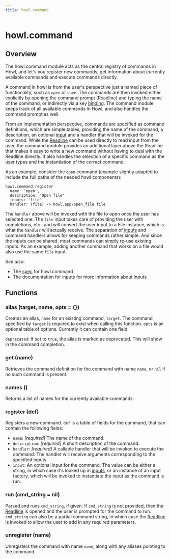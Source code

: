 ```yaml
---
title: howl.command
---
```


# howl.command

## Overview

The howl.command module acts as the central registry of commands in Howl, and
let's you register new commands, get information about currently available
commands and execute commands directly.

A command in howl is from the user's perspective just a named piece of
functionality, such as `open` or `save`. The commands are then invoked either
explicitly by opening the command prompt (Readline) and typing the name of the
command, or indirectly via a key [binding](bindings.html). The command module
keeps track of all available commands in Howl, and also handles the command
prompt as well.

From an implementation perspective, commands are specified as command
definitions, which are simple tables, providing the name of the command, a
description, an optional [input](inputs.html) and a handler that will be invoked
for the command. While the [Readline] can be used directly to read input from
the user, the command module provides an additional layer above the Readline
that makes it easy to write a new command without having to deal with the
Readline directly. It also handles the selection of a specific command as the
user types and the instantiation of the correct command.

As an example, consider the `open` command (example slightly adapted to include
the full paths of the needed howl components):

```moonscript
howl.command.register
  name: 'open',
  description: 'Open file'
  inputs: 'file'
  handler: (file) -> howl.app\open_file file
```

The `handler` above will be invoked with the file to open once the user has
selected one. The `file` input takes care of providing the user with
completions, etc., and will convert the user input to a File instance, which is
what the `handler` will actually receive. The separation of [inputs] and command
handlers allows for keeping commands rather simple. And since the inputs can be
shared, most commands can simply re-use existing inputs. As an example, adding
another command that works on a file would also use the same `file` input.

_See also_:

- The [spec](../spec/command_spec.html) for howl.command
- The documentation for [inputs] for more information about inputs

## Functions

### alias (target, name, opts = {})

Creates an alias, `name` for an existing command, `target`. The command
specified by `target` is required to exist when calling this function. `opts` is
an optional table of options. Currently it can contain one field:

`deprecated`: If set to `true`, the alias is marked as deprecated. This will
show in the command completion.

### get (name)

Retrieves the command definition for the command with name `name`, or `nil` if
no such command is present.

### names ()

Returns a list of names for the currently available commands.

### register (def)

Registers a new command. `def` is a table of fields for the command, that can
contain the following fields:

- `name`: _[required]_ The name of the command.
- `description`: _[required]_ A short description of the command.
- `handler`: _[required]_ A callable handler that will be invoked
 to execute the command. The handler will receive arguments corresponding to the
specified inputs.
- `input`: An optional input for the command. The value can be either a string,
in which case it's looked up in [inputs], or an instance of an input factory,
which will be invoked to instantiate the input as the command is run.

### run (cmd_string = nil)

Parsed and runs `cmd_string`, if given. If `cmd_string` is not provided, then
the [Readline] is opened and the user is prompted for the command to run.
`cmd_string` can also be a partial command string, in which case the [Readline]
is invoked to allow the user to add in any required parameters.

### unregister (name)

Unregisters the command with name `name`, along with any aliases pointing to
the command.

[inputs]: inputs.html
[File]: fs/file.html
[Readline]: ui/readline.html
